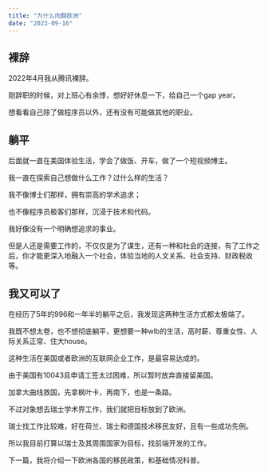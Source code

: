 ```yaml
---
title: "为什么肉翻欧洲"
date: "2023-09-16"
---
```


## 裸辞
2022年4月我从腾讯裸辞。

刚辞职的时候，对上班心有余悸，想好好休息一下，给自己一个gap year。

想看看自己除了做程序员以外，还有没有可能做其他的职业。

## 躺平
后面就一直在美国体验生活，学会了做饭、开车，做了一个短视频博主。

我一直在探索自己想做什么工作？过什么样的生活？

我不像博士们那样，拥有崇高的学术追求；

也不像程序员极客们那样，沉浸于技术和代码。

我好像没有一个明确想追求的事业。

但是人还是需要工作的，不仅仅是为了谋生，还有一种和社会的连接，有了工作之后，你才能更深入地融入一个社会，体验当地的人文关系、社会支持、财政税收等。

## 我又可以了
在经历了5年的996和一年半的躺平之后，我发现这两种生活方式都太极端了。

我既不想太卷，也不想彻底躺平，更想要一种wlb的生活，高时薪、尊重女性、人际关系正常、住大house。

这种生活在美国或者欧洲的互联网企业工作，是最容易达成的。

由于美国有10043且申请工签太过困难，所以暂时放弃直接留美国。

加拿大曲线救国，先拿枫叶卡，再南下，也是一条路。

不过对象想去瑞士学术界工作，我们就把目标放到了欧洲。

瑞士找工作比较难，好在荷兰、瑞士和德国技术移民友好，且有一些成功先例。

所以我目前打算以瑞士及其周围国家为目标，找前端开发的工作。

下一篇，我将介绍一下欧洲各国的移民政策，和基础情况科普。